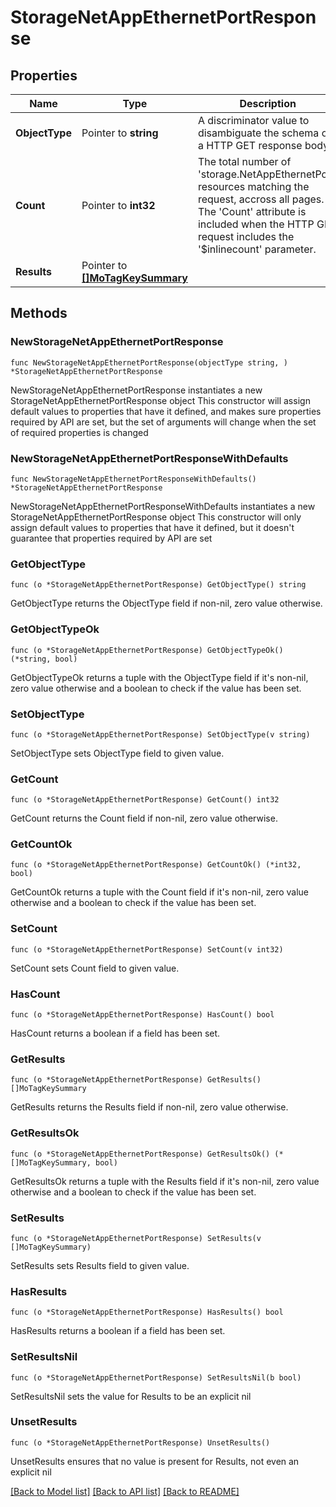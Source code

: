# StorageNetAppEthernetPortResponse

## Properties

Name | Type | Description | Notes
------------ | ------------- | ------------- | -------------
**ObjectType** | Pointer to **string** | A discriminator value to disambiguate the schema of a HTTP GET response body. | 
**Count** | Pointer to **int32** | The total number of &#39;storage.NetAppEthernetPort&#39; resources matching the request, accross all pages. The &#39;Count&#39; attribute is included when the HTTP GET request includes the &#39;$inlinecount&#39; parameter. | [optional] 
**Results** | Pointer to [**[]MoTagKeySummary**](MoTagKeySummary.md) |  | [optional] 

## Methods

### NewStorageNetAppEthernetPortResponse

`func NewStorageNetAppEthernetPortResponse(objectType string, ) *StorageNetAppEthernetPortResponse`

NewStorageNetAppEthernetPortResponse instantiates a new StorageNetAppEthernetPortResponse object
This constructor will assign default values to properties that have it defined,
and makes sure properties required by API are set, but the set of arguments
will change when the set of required properties is changed

### NewStorageNetAppEthernetPortResponseWithDefaults

`func NewStorageNetAppEthernetPortResponseWithDefaults() *StorageNetAppEthernetPortResponse`

NewStorageNetAppEthernetPortResponseWithDefaults instantiates a new StorageNetAppEthernetPortResponse object
This constructor will only assign default values to properties that have it defined,
but it doesn't guarantee that properties required by API are set

### GetObjectType

`func (o *StorageNetAppEthernetPortResponse) GetObjectType() string`

GetObjectType returns the ObjectType field if non-nil, zero value otherwise.

### GetObjectTypeOk

`func (o *StorageNetAppEthernetPortResponse) GetObjectTypeOk() (*string, bool)`

GetObjectTypeOk returns a tuple with the ObjectType field if it's non-nil, zero value otherwise
and a boolean to check if the value has been set.

### SetObjectType

`func (o *StorageNetAppEthernetPortResponse) SetObjectType(v string)`

SetObjectType sets ObjectType field to given value.


### GetCount

`func (o *StorageNetAppEthernetPortResponse) GetCount() int32`

GetCount returns the Count field if non-nil, zero value otherwise.

### GetCountOk

`func (o *StorageNetAppEthernetPortResponse) GetCountOk() (*int32, bool)`

GetCountOk returns a tuple with the Count field if it's non-nil, zero value otherwise
and a boolean to check if the value has been set.

### SetCount

`func (o *StorageNetAppEthernetPortResponse) SetCount(v int32)`

SetCount sets Count field to given value.

### HasCount

`func (o *StorageNetAppEthernetPortResponse) HasCount() bool`

HasCount returns a boolean if a field has been set.

### GetResults

`func (o *StorageNetAppEthernetPortResponse) GetResults() []MoTagKeySummary`

GetResults returns the Results field if non-nil, zero value otherwise.

### GetResultsOk

`func (o *StorageNetAppEthernetPortResponse) GetResultsOk() (*[]MoTagKeySummary, bool)`

GetResultsOk returns a tuple with the Results field if it's non-nil, zero value otherwise
and a boolean to check if the value has been set.

### SetResults

`func (o *StorageNetAppEthernetPortResponse) SetResults(v []MoTagKeySummary)`

SetResults sets Results field to given value.

### HasResults

`func (o *StorageNetAppEthernetPortResponse) HasResults() bool`

HasResults returns a boolean if a field has been set.

### SetResultsNil

`func (o *StorageNetAppEthernetPortResponse) SetResultsNil(b bool)`

 SetResultsNil sets the value for Results to be an explicit nil

### UnsetResults
`func (o *StorageNetAppEthernetPortResponse) UnsetResults()`

UnsetResults ensures that no value is present for Results, not even an explicit nil

[[Back to Model list]](../README.md#documentation-for-models) [[Back to API list]](../README.md#documentation-for-api-endpoints) [[Back to README]](../README.md)


